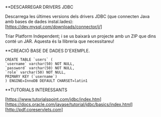 **DESCARREGAR DRIVERS JDBC

Descarrega les últimes versions dels drivers JDBC (que connecten Java amb bases de dades instal.lades):
[https://dev.mysql.com/downloads/connector/j/]

Triar Platform Independent; i se us baixarà un projecte amb un ZIP que dins conté un JAR.
Aquesta és la llibreria que necessitareu!

**CREACIÓ BASE DE DADES D'EXEMPLE.

````
CREATE TABLE `users` (
`username` varchar(50) NOT NULL,
`password` varchar(50) NOT NULL,
`role` varchar(50) NOT NULL,
PRIMARY KEY (`username`)
) ENGINE=InnoDB DEFAULT CHARSET=latin1
````

**TUTORIALS INTERESSANTS

[https://www.tutorialspoint.com/jdbc/index.htm]
[https://docs.oracle.com/javase/tutorial/jdbc/basics/index.html]
[http://pdf.coreservlets.com]
